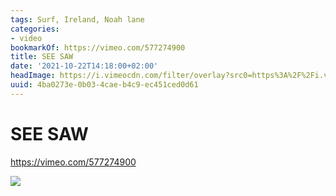 ```yaml
---
tags: Surf, Ireland, Noah lane
categories:
- video
bookmarkOf: https://vimeo.com/577274900
title: SEE SAW
date: '2021-10-22T14:18:00+02:00'
headImage: https://i.vimeocdn.com/filter/overlay?src0=https%3A%2F%2Fi.vimeocdn.com%2Fvideo%2F1194628759-eef885c144bf3760cde35c38cc1c0eb6501528d8f0e7c45c268eb68cbe05e956-d_1280x720&src1=https%3A%2F%2Ff.vimeocdn.com%2Fimages_v6%2Fshare%2Fplay_icon_overlay.png
uuid: 4ba0273e-0b03-4cae-b4c9-ec451ced0d61
---
```


# SEE SAW

https://vimeo.com/577274900

![](https://i.vimeocdn.com/filter/overlay?src0=https%3A%2F%2Fi.vimeocdn.com%2Fvideo%2F1194628759-eef885c144bf3760cde35c38cc1c0eb6501528d8f0e7c45c268eb68cbe05e956-d_1280x720&src1=https%3A%2F%2Ff.vimeocdn.com%2Fimages_v6%2Fshare%2Fplay_icon_overlay.png)
